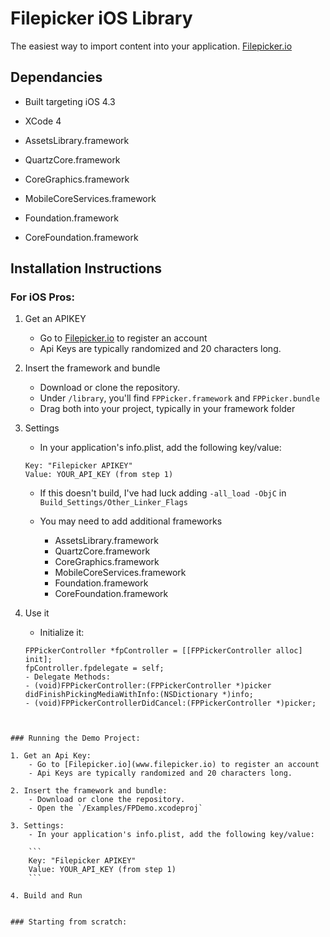 # Filepicker iOS Library


The easiest way to import content into your application. 
[Filepicker.io](www.filepicker.io)

## Dependancies

- Built targeting iOS 4.3
- XCode 4

- AssetsLibrary.framework
- QuartzCore.framework
- CoreGraphics.framework
- MobileCoreServices.framework
- Foundation.framework
- CoreFoundation.framework


## Installation Instructions


### For iOS Pros:

1. Get an APIKEY

	* Go to [Filepicker.io](www.filepicker.io) to register an account
	* Api Keys are typically randomized and 20 characters long.

2. Insert the framework and bundle

	- Download or clone the repository.
	- Under `/library`, you'll find `FPPicker.framework` and `FPPicker.bundle`
	- Drag both into your project, typically in your framework folder

3. Settings

	- In your application's info.plist, add the following key/value:
	
	```
	Key: "Filepicker APIKEY"
	Value: YOUR_API_KEY (from step 1)
	```
	
	- If this doesn't build, I've had luck adding `-all_load -ObjC` in `Build_Settings/Other_Linker_Flags`
	
	- You may need to add additional frameworks
		- AssetsLibrary.framework
		- QuartzCore.framework
		- CoreGraphics.framework
		- MobileCoreServices.framework
		- Foundation.framework
		- CoreFoundation.framework
	

4. Use it
	- Initialize it:
	
	```
    FPPickerController *fpController = [[FPPickerController alloc] init];
    fpController.fpdelegate = self;
	- Delegate Methods:
    - (void)FPPickerController:(FPPickerController *)picker didFinishPickingMediaWithInfo:(NSDictionary *)info;
    - (void)FPPickerControllerDidCancel:(FPPickerController *)picker;
```


### Running the Demo Project:

1. Get an Api Key:
	- Go to [Filepicker.io](www.filepicker.io) to register an account
	- Api Keys are typically randomized and 20 characters long.

2. Insert the framework and bundle:
	- Download or clone the repository.
	- Open the `/Examples/FPDemo.xcodeproj`

3. Settings:
	- In your application's info.plist, add the following key/value:
	
	```
	Key: "Filepicker APIKEY"
	Value: YOUR_API_KEY (from step 1)
	```

4. Build and Run


### Starting from scratch:
